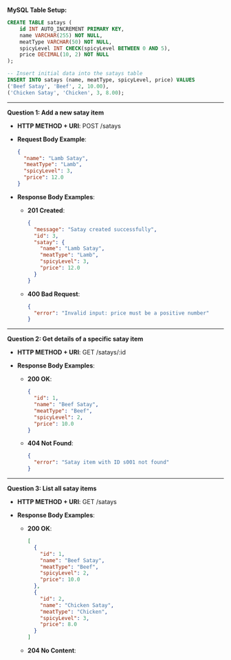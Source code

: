 **MySQL Table Setup:**

```sql
CREATE TABLE satays (
    id INT AUTO_INCREMENT PRIMARY KEY,
    name VARCHAR(255) NOT NULL,
    meatType VARCHAR(50) NOT NULL,
    spicyLevel INT CHECK(spicyLevel BETWEEN 0 AND 5),
    price DECIMAL(10, 2) NOT NULL
);

-- Insert initial data into the satays table
INSERT INTO satays (name, meatType, spicyLevel, price) VALUES
('Beef Satay', 'Beef', 2, 10.00),
('Chicken Satay', 'Chicken', 3, 8.00);
```

---

**Question 1: Add a new satay item**

- **HTTP METHOD + URI**: POST /satays

- **Request Body Example**:
  ```json
  {
    "name": "Lamb Satay",
    "meatType": "Lamb",
    "spicyLevel": 3,
    "price": 12.0
  }
  ```

- **Response Body Examples**:
  - **201 Created**:
    ```json
    {
      "message": "Satay created successfully",
      "id": 3,
      "satay": {
        "name": "Lamb Satay",
        "meatType": "Lamb",
        "spicyLevel": 3,
        "price": 12.0
      }
    }
    ```
  - **400 Bad Request**:
    ```json
    {
      "error": "Invalid input: price must be a positive number"
    }
    ```

---

**Question 2: Get details of a specific satay item**

- **HTTP METHOD + URI**: GET /satays/:id

- **Response Body Examples**:
  - **200 OK**:
    ```json
    {
      "id": 1,
      "name": "Beef Satay",
      "meatType": "Beef",
      "spicyLevel": 2,
      "price": 10.0
    }
    ```
  - **404 Not Found**:
    ```json
    {
      "error": "Satay item with ID s001 not found"
    }
    ```

---

**Question 3: List all satay items**

- **HTTP METHOD + URI**: GET /satays

- **Response Body Examples**:
  - **200 OK**:
    ```json
    [
      {
        "id": 1,
        "name": "Beef Satay",
        "meatType": "Beef",
        "spicyLevel": 2,
        "price": 10.0
      },
      {
        "id": 2,
        "name": "Chicken Satay",
        "meatType": "Chicken",
        "spicyLevel": 3,
        "price": 8.0
      }
    ]
    ```
  - **204 No Content**:
    ```json
    
    ```
